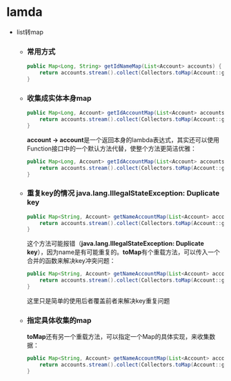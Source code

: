 # lamda

- list转map

  - ### 常用方式

    ```java
    public Map<Long, String> getIdNameMap(List<Account> accounts) {
        return accounts.stream().collect(Collectors.toMap(Account::getId, Account::getUsername));
    }
    ```

  - ### 收集成实体本身map

    ```java
    public Map<Long, Account> getIdAccountMap(List<Account> accounts) {
        return accounts.stream().collect(Collectors.toMap(Account::getId, account -> account));
    }
    ```

    **account -> account**是一个返回本身的lambda表达式，其实还可以使用Function接口中的一个默认方法代替，使整个方法更简洁优雅：

    ```java
    public Map<Long, Account> getIdAccountMap(List<Account> accounts) {
        return accounts.stream().collect(Collectors.toMap(Account::getId, Function.identity()));
    }
    ```

  - ### 重复key的情况   **java.lang.IllegalStateException: Duplicate key**

    ```java
    public Map<String, Account> getNameAccountMap(List<Account> accounts) {
        return accounts.stream().collect(Collectors.toMap(Account::getUsername, Function.identity()));
    }
    ```

    这个方法可能报错（**java.lang.IllegalStateException: Duplicate key**），因为name是有可能重复的。**toMap**有个重载方法，可以传入一个合并的函数来解决key冲突问题：

    ```java
    public Map<String, Account> getNameAccountMap(List<Account> accounts) {
        return accounts.stream().collect(Collectors.toMap(Account::getUsername, Function.identity(), (key1, key2) -> key2));
    }
    ```

    这里只是简单的使用后者覆盖前者来解决key重复问题

  - ### 指定具体收集的map

    **toMap**还有另一个重载方法，可以指定一个Map的具体实现，来收集数据：

    ```java
    public Map<String, Account> getNameAccountMap(List<Account> accounts) {
        return accounts.stream().collect(Collectors.toMap(Account::getUsername, Function.identity(), (key1, key2) -> key2, LinkedHashMap::new));
    }
    ```